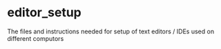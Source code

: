 # editor_setup
The files and instructions needed for setup of text editors / IDEs used on different computors
